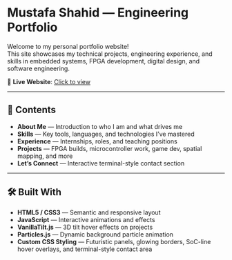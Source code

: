 # Mustafa Shahid — Engineering Portfolio

Welcome to my personal portfolio website!  
This site showcases my technical projects, engineering experience, and skills in embedded systems, FPGA development, digital design, and software engineering.

🚀 **Live Website**: <a href="https://gitmustafacode.github.io/Personal-Portfolio-Website/" target="_blank">Click to view</a>

---

## 📁 Contents

- **About Me** — Introduction to who I am and what drives me  
- **Skills** — Key tools, languages, and technologies I’ve mastered  
- **Experience** — Internships, roles, and teaching positions  
- **Projects** — FPGA builds, microcontroller work, game dev, spatial mapping, and more  
- **Let’s Connect** — Interactive terminal-style contact section  

---

## 🛠️ Built With

- **HTML5 / CSS3** — Semantic and responsive layout  
- **JavaScript** — Interactive animations and effects  
- **VanillaTilt.js** — 3D tilt hover effects on projects  
- **Particles.js** — Dynamic background particle animation  
- **Custom CSS Styling** — Futuristic panels, glowing borders, SoC-line hover overlays, and terminal-style contact area  
